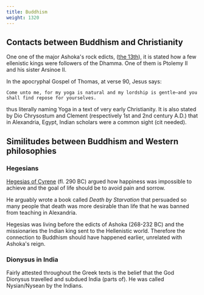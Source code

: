 ```yaml
---
title: Buddhism
weight: 1320
---
```


## Contacts between Buddhism and Christianity

One one of the major Ashoka's rock edicts, ([the 13th](https://en.wikipedia.org/wiki/Major_Rock_Edicts#Major_Rock_Edict_13)), it is stated how a few ellenistic kings were followers of the Dhamma. One of them is Ptolemy II and his sister Arsinoe II.

In the apocryphal Gospel of Thomas, at verse 90, Jesus says:
```
Come unto me, for my yoga is natural and my lordship is gentle—and you shall find repose for yourselves.
```
thus literally naming Yoga in a text of very early Christianity. It is also stated by Dio Chrysostum and Clement (respectively 1st and 2nd century A.D.) that in Alexandria, Egypt, Indian scholars were a common sight (cit needed).

## Similitudes between Buddhism and Western philosophies

### Hegesians

[Hegesias of Cyrene](https://en.wikipedia.org/wiki/Hegesias_of_Cyrene) (fl. 290 BC) argued how happiness was impossible to achieve and the goal of life should be to avoid pain and sorrow.

He arguably wrote a book called _Death by Starvation_ that persuaded so many people that death was more desirable than life that he was banned from teaching in Alexandria.

Hegesias was living before the edicts of Ashoka (268-232 BC) and the missionaries the Indian king sent to the Hellenistic world. Therefore the connection to Buddhism should have happened earlier, unrelated with Ashoka's reign.

### Dionysus in India

Fairly attested throughout the Greek texts is the belief that the God Dionysus travelled and subdued India (parts of). He was called Nysian/Nysean by the Indians.
